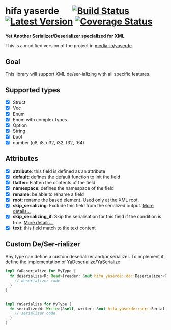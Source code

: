 # hifa yaserde &emsp; [![Build Status]][travis] [![Latest Version]][crates.io] [![Coverage Status]][coveralls]

[Build Status]: https://travis-ci.com/hifa-lang/yaserde.svg?branch=master
[travis]: https://travis-ci.com/hifa-lang/yaserde
[Latest Version]: https://img.shields.io/crates/v/hifa_yaserde.svg
[crates.io]: https://crates.io/crates/hifa_yaserde
[Coverage Status]: https://coveralls.io/repos/github/hifa-lang/yaserde/badge.svg?branch=master
[coveralls]: https://coveralls.io/github/hifa-lang/yaserde?branch=master

**Yet Another Serializer/Deserializer specialized for XML**

This is a modified version of the project in [media-io/yaserde](https://github.com/media-io/xml-schema).

## Goal

This library will support XML de/ser-ializing with all specific features.

## Supported types

- [x] Struct
- [x] Vec<AnyType>
- [x] Enum
- [x] Enum with complex types
- [x] Option
- [x] String
- [x] bool
- [x] number (u8, i8, u32, i32, f32, f64)

## Attributes

- [x] **attribute**: this field is defined as an attribute
- [x] **default**: defines the default function to init the field
- [x] **flatten**: Flatten the contents of the field
- [x] **namespace**: defines the namespace of the field
- [x] **rename**: be able to rename a field
- [x] **root**: rename the based element. Used only at the XML root.
- [x] **skip_serializing**: Exclude this field from the serialized output. [More details...](doc/skip_serializing.md)
- [x] **skip_serializing_if**: Skip the serialisation for this field if the condition is true. [More details...](doc/skip_serializing.md)
- [x] **text**: this field match to the text content

## Custom De/Ser-rializer

Any type can define a custom deserializer and/or serializer.
To implement it, define the implementation of YaDeserialize/YaSerialize

```rust
impl YaDeserialize for MyType {
  fn deserialize<R: Read>(reader: &mut hifa_yaserde::de::Deserializer<R>) -> Result<Self, String> {
    // deserializer code
  }
}
```

```rust

impl YaSerialize for MyType {
  fn serialize<W: Write>(&self, writer: &mut hifa_yaserde::ser::Serializer<W>) -> Result<(), String> {
    // serializer code
  }
}
```
